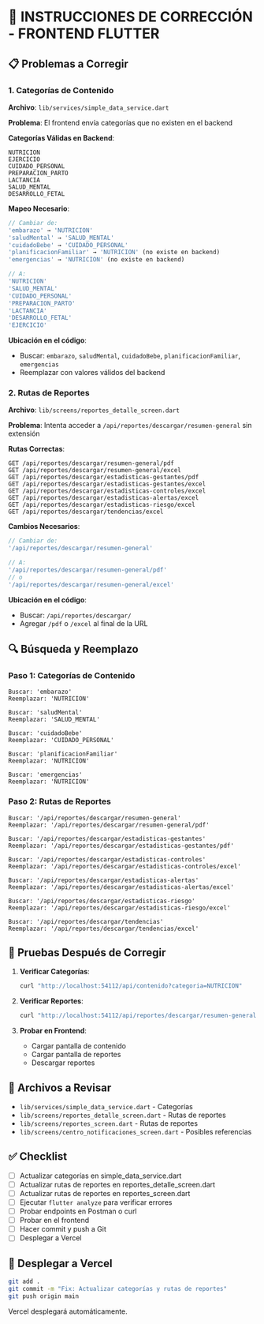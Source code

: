 # 🔧 INSTRUCCIONES DE CORRECCIÓN - FRONTEND FLUTTER

## 📋 Problemas a Corregir

### 1. Categorías de Contenido
**Archivo**: `lib/services/simple_data_service.dart`

**Problema**: El frontend envía categorías que no existen en el backend

**Categorías Válidas en Backend**:
```
NUTRICION
EJERCICIO
CUIDADO_PERSONAL
PREPARACION_PARTO
LACTANCIA
SALUD_MENTAL
DESARROLLO_FETAL
```

**Mapeo Necesario**:
```dart
// Cambiar de:
'embarazo' → 'NUTRICION'
'saludMental' → 'SALUD_MENTAL'
'cuidadoBebe' → 'CUIDADO_PERSONAL'
'planificacionFamiliar' → 'NUTRICION' (no existe en backend)
'emergencias' → 'NUTRICION' (no existe en backend)

// A:
'NUTRICION'
'SALUD_MENTAL'
'CUIDADO_PERSONAL'
'PREPARACION_PARTO'
'LACTANCIA'
'DESARROLLO_FETAL'
'EJERCICIO'
```

**Ubicación en el código**:
- Buscar: `embarazo`, `saludMental`, `cuidadoBebe`, `planificacionFamiliar`, `emergencias`
- Reemplazar con valores válidos del backend

### 2. Rutas de Reportes
**Archivo**: `lib/screens/reportes_detalle_screen.dart`

**Problema**: Intenta acceder a `/api/reportes/descargar/resumen-general` sin extensión

**Rutas Correctas**:
```
GET /api/reportes/descargar/resumen-general/pdf
GET /api/reportes/descargar/resumen-general/excel
GET /api/reportes/descargar/estadisticas-gestantes/pdf
GET /api/reportes/descargar/estadisticas-gestantes/excel
GET /api/reportes/descargar/estadisticas-controles/excel
GET /api/reportes/descargar/estadisticas-alertas/excel
GET /api/reportes/descargar/estadisticas-riesgo/excel
GET /api/reportes/descargar/tendencias/excel
```

**Cambios Necesarios**:
```dart
// Cambiar de:
'/api/reportes/descargar/resumen-general'

// A:
'/api/reportes/descargar/resumen-general/pdf'
// o
'/api/reportes/descargar/resumen-general/excel'
```

**Ubicación en el código**:
- Buscar: `/api/reportes/descargar/`
- Agregar `/pdf` o `/excel` al final de la URL

## 🔍 Búsqueda y Reemplazo

### Paso 1: Categorías de Contenido
```
Buscar: 'embarazo'
Reemplazar: 'NUTRICION'

Buscar: 'saludMental'
Reemplazar: 'SALUD_MENTAL'

Buscar: 'cuidadoBebe'
Reemplazar: 'CUIDADO_PERSONAL'

Buscar: 'planificacionFamiliar'
Reemplazar: 'NUTRICION'

Buscar: 'emergencias'
Reemplazar: 'NUTRICION'
```

### Paso 2: Rutas de Reportes
```
Buscar: '/api/reportes/descargar/resumen-general'
Reemplazar: '/api/reportes/descargar/resumen-general/pdf'

Buscar: '/api/reportes/descargar/estadisticas-gestantes'
Reemplazar: '/api/reportes/descargar/estadisticas-gestantes/pdf'

Buscar: '/api/reportes/descargar/estadisticas-controles'
Reemplazar: '/api/reportes/descargar/estadisticas-controles/excel'

Buscar: '/api/reportes/descargar/estadisticas-alertas'
Reemplazar: '/api/reportes/descargar/estadisticas-alertas/excel'

Buscar: '/api/reportes/descargar/estadisticas-riesgo'
Reemplazar: '/api/reportes/descargar/estadisticas-riesgo/excel'

Buscar: '/api/reportes/descargar/tendencias'
Reemplazar: '/api/reportes/descargar/tendencias/excel'
```

## 🧪 Pruebas Después de Corregir

1. **Verificar Categorías**:
   ```bash
   curl "http://localhost:54112/api/contenido?categoria=NUTRICION"
   ```

2. **Verificar Reportes**:
   ```bash
   curl "http://localhost:54112/api/reportes/descargar/resumen-general/pdf" -o resumen.pdf
   ```

3. **Probar en Frontend**:
   - Cargar pantalla de contenido
   - Cargar pantalla de reportes
   - Descargar reportes

## 📝 Archivos a Revisar

- `lib/services/simple_data_service.dart` - Categorías
- `lib/screens/reportes_detalle_screen.dart` - Rutas de reportes
- `lib/screens/reportes_screen.dart` - Rutas de reportes
- `lib/screens/centro_notificaciones_screen.dart` - Posibles referencias

## ✅ Checklist

- [ ] Actualizar categorías en simple_data_service.dart
- [ ] Actualizar rutas de reportes en reportes_detalle_screen.dart
- [ ] Actualizar rutas de reportes en reportes_screen.dart
- [ ] Ejecutar `flutter analyze` para verificar errores
- [ ] Probar endpoints en Postman o curl
- [ ] Probar en el frontend
- [ ] Hacer commit y push a Git
- [ ] Desplegar a Vercel

## 🚀 Desplegar a Vercel

```bash
git add .
git commit -m "Fix: Actualizar categorías y rutas de reportes"
git push origin main
```

Vercel desplegará automáticamente.

